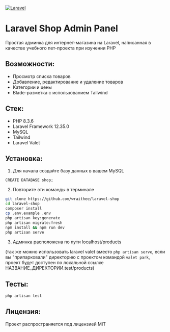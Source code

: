 [![Laravel](https://github.com/wraithee/laravel-shop/actions/workflows/workflow.yml/badge.svg)](https://github.com/wraithee/laravel-shop/actions/workflows/workflow.yml)
# Laravel Shop Admin Panel

Простая админка для интернет-магазина на Laravel, написанная в качестве учебного пет-проекта при изучении PHP

## Возможности:
- Просмотр списка товаров
- Добавление, редактирование и удаление товаров
- Категории и цены
- Blade-разметка с использованием Tailwind

## Стек:
- PHP 8.3.6
- Laravel Framework 12.35.0
- MySQL
- Tailwind
- Laravel Valet

## Установка:
1. Для начала создайте базу данных в вашем MySQL
```mysql
CREATE DATABASE shop;
```
2. Повторите эти команды в терминале
```bash
git clone https://github.com/wraithee/laravel-shop
cd laravel-shop
composer install
cp .env.example .env
php artisan key:generate
php artisan migrate:fresh
npm install && npm run dev
php artisan serve
```
3. Админка расположена по пути localhost/products

(так же можно использовать laravel valet вместо ```php artisan serve```, если вы "припарковали" директорию с проектом командой ```valet park```, проект будет доступен по локальной ссылке НАЗВАНИЕ_ДИРЕКТОРИИ.test/products)

## Тесты:
```bash
php artisan test
```

## Лицензия:
Проект распространяется под лицензией MIT
